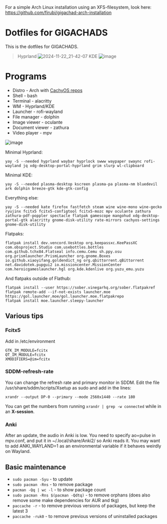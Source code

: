 For a simple Arch Linux installation using an XFS-filesystem, look here: https://github.com/firubi/gigachad-arch-installation

# Dotfiles for GIGACHADS
This is the dotfiles for GIGACHADS.
> Hyprland
> ![2024-11-22_21-42-07](https://github.com/user-attachments/assets/159c4ac3-74a4-436c-90f8-f4f5ed9ee123)
> KDE
> ![image](https://github.com/user-attachments/assets/4c9083bb-e61c-4002-8571-0325d2b05947)

# Programs
- Distro - Arch with [CachyOS repos](https://wiki.cachyos.org/features/optimized_repos/)
- Shell - bash
- Terminal - alacritty
- WM - Hyprland/KDE
- Launcher - rofi-wayland
- File manager - dolphin
- Image viewer - oculante
- Document viewer - zathura
- Video player - mpv

![image](https://github.com/user-attachments/assets/1effbaf1-3585-4884-8189-b72af41dcfe7)

Minimal Hyprland:
```
yay -S --needed hyprland waybar hyprlock swww waypaper swaync rofi-wayland jq xdg-desktop-portal-hyprland grim slurp wl-clipboard
```

Minimal KDE:
```
yay -S --needed plasma-desktop kscreen plasma-pa plasma-nm bluedevil ark dolphin breeze-gtk kde-gtk-config 
```

Everything else: 
```
yay -S --needed kate firefox fastfetch steam wine wine-mono wine-gecko ryujinx fcitx5 fcitx5-configtool fcitx5-mozc mpv oculante zathura zathura-pdf-poppler spectacle flatpak gamescope mangohud xdg-desktop-portal-gtk alacritty gnome-disk-utility rate-mirrors cachyos-settings gnome-disk-utility
```

Flatpaks:
```
flatpak install dev.vencord.Vesktop org.keepassxc.KeePassXC com.obsproject.Studio com.usebottles.bottles com.github.tchx84.Flatseal info.cemu.Cemu sh.ppy.osu org.prismlauncher.PrismLauncher org.gnome.Boxes io.github.xiaoyifang.goldendict_ng org.qbittorrent.qBittorrent net.davidotek.pupgui2 io.missioncenter.MissionCenter com.heroicgameslauncher.hgl org.kde.kdenlive org.yuzu_emu.yuzu
```
And flatpaks outside of Flathub:
```
flatpak install --user https://sober.vinegarhq.org/sober.flatpakref
flatpak remote-add --if-not-exists launcher.moe https://gol.launcher.moe/gol.launcher.moe.flatpakrepo
flatpak install moe.launcher.sleepy-launcher
```

## Various tips
### Fcitx5
Add in /etc/environment
```
GTK_IM_MODULE=fcitx
QT_IM_MODULE=fcitx
XMODIFIERS=@im=fcitx
```
### SDDM-refresh-rate
You can change the refresh rate and primary monitor in SDDM. Edit the file /usr/share/sddm/scripts/Xsetup as sudo and add in the lines:
```
xrandr --output DP-0 --primary --mode 2560x1440 --rate 180
```
You can get the numbers from running `xrandr | grep -w connected` while in an **X-session**.

### Anki
After an update, the audio in Anki is low. You need to specify ao=pulse in mpv.conf, and put it in ~/.local/share/Anki2/ so Anki reads it. You may want to add ANKI_WAYLAND=1 as an environmental variable if it behaves weirdly on Wayland. 

## Basic maintenance
- `sudo pacman -Syu` - to update
- `sudo pacman -Rns` - to remove package
- `pacman -Qq | wc -l` - to show package count
- `sudo pacman -Rns $(pacman -Qdtq)` - to remove orphans (does also remove some make dependencies for AUR and tkg)
- `paccache -r` - to remove previous versions of packages, but keep the latest 3
- `paccache -ruk0` - to remove previous versions of uninstalled packages
